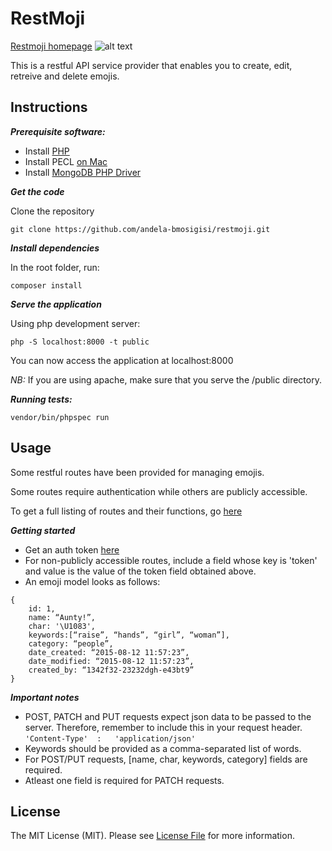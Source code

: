 # RestMoji

[Restmoji homepage](http://restmoji.herokuapp.com) ![alt text](http://restmoji.herokuapp.com/favicon.ico)

This is a restful API service provider that enables you to create, edit, retreive and delete emojis.


## Instructions

***Prerequisite software:***

- Install [PHP](http://php.net/manual/en/install.php)
- Install PECL [on Mac](http://jason.pureconcepts.net/2012/10/install-pear-pecl-mac-os-x/)
- Install [MongoDB PHP Driver](https://docs.mongodb.org/ecosystem/drivers/php/)

***Get the code***

Clone the repository

    git clone https://github.com/andela-bmosigisi/restmoji.git

***Install dependencies***

In the root folder, run:

    composer install

***Serve the application***

Using php development server:
    
    php -S localhost:8000 -t public

You can now access the application at localhost:8000

_NB:_ If you are using apache, make sure that you serve the /public directory.


***Running tests:***

    vendor/bin/phpspec run

## Usage

Some restful routes have been provided for managing emojis.

Some routes require authentication while others are publicly accessible.

To get a full listing of routes and their functions, go [here](http://restmoji.herokuapp.com)

***Getting started***

- Get an auth token [here](http://restmoji.herokuapp.com)
- For non-publicly accessible routes, include a field whose key is 'token' and value is the value of the token field obtained above.
- An emoji model looks as follows:

```
{
    id: 1,
    name: “Aunty!”,
    char: ​'\U1083',
    keywords:[“raise”, “hands”, “girl”, “woman”],
    category: “people”,
    date_created: “2015-08-12 11:57:23”,
    date_modified: “2015-08-12 11:57:23”,
    created_by: “1342f32-23232dgh-e43bt9”
}
```

***Important notes***

- POST, PATCH and PUT requests expect json data to be passed to the server. Therefore, remember to include this in your request header. 
    `'Content-Type'  :   'application/json'`
- Keywords should be provided as a comma-separated list of words.
- For POST/PUT requests, [name, char, keywords, category] fields are required.
- Atleast one field is required for PATCH requests.

## License

The MIT License (MIT). Please see [License File](https://opensource.org/licenses/MIT) for more information.